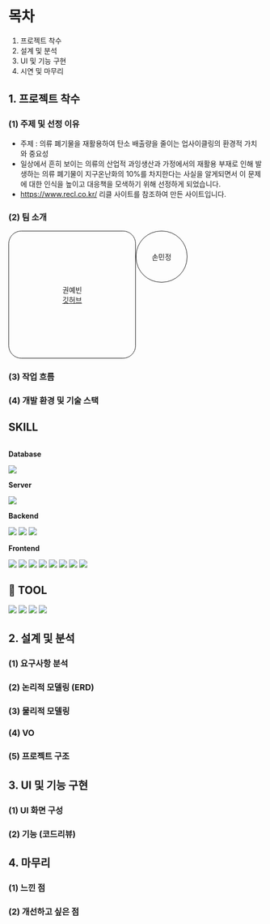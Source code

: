 # 목차
1. 프로젝트 착수
2. 설계 및 분석
3. UI 및 기능 구현
4. 시연 및 마무리

## 1. 프로젝트 착수
### (1) 주제 및 선정 이유
- 주제 : 의류 폐기물을 재활용하여 탄소 배출량을 줄이는 업사이클링의 환경적 가치와 중요성
- 일상에서 흔히 보이는 의류의 산업적 과잉생산과 가정에서의 재활용 부재로 인해 발생하는 의류 폐기물이 지구온난화의 10%를 차지한다는 사실을 알게되면서 이 문제에 대한 인식을 높이고 대응책을 모색하기 위해 선정하게 되었습니다.
- https://www.recl.co.kr/ 리클 사이트를 참조하여 만든 사이트입니다.


### (2) 팀 소개

<div style="display:flex; flex-direction:row;">
<div style="border:1px solid; border-radius:10%; width:250px; height: 250px; display:flex; flex-direction:column; align-items: center; justify-content:center;">
    <div>
    권예빈
    </div>
    <div>
        <a href="https://github.com/gwon428">깃허브</a>
    </div>
</div>

<div style="border:1px solid; border-radius:50px; width:100px; height: 100px; display:flex; align-items: center; justify-content:center;">
손민정
</div>

</div>

### (3) 작업 흐름


### (4) 개발 환경 및 기술 스택
##  SKILL
<div style="display:flex; flex-direction:column; align-items:flex-start;">
    <!-- Database -->
    <p><strong>Database</strong></p>
    <div>
        <img src="https://img.shields.io/badge/MySQL-4479A1?style=for-the-badge&logo=MySQL&logoColor=white">
    </div>
    <!-- Server -->
    <p><strong>Server</strong></p>
    <div>
        <img src="https://img.shields.io/badge/apachetomcat-F8DC75?style=for-the-badge&logo=apachetomcat&logoColor=white">
    </div>
     <!-- Backend -->
    <p><strong>Backend</strong></p>
    <div>
        <img src="https://img.shields.io/badge/java-1FDA11?style=for-the-badge&logo=java&logoColor=white">
        <img src="https://img.shields.io/badge/Spring-6DB33F?style=for-the-badge&logo=Spring&logoColor=white">
        <img src="https://img.shields.io/badge/MyBatis-F80000?style=for-the-badge&logo=MyBatis&logoColor=white">
    </div>
    <!-- Frontend -->
    <p><strong>Frontend</strong></p>
    <div>
        <img src="https://img.shields.io/badge/json-000000?style=for-the-badge&logo=json&logoColor=white">
        <img src="https://img.shields.io/badge/HTML5-E34F26?style=for-the-badge&logo=HTML5&logoColor=white">
        <img src="https://img.shields.io/badge/CSS3-1572B6?style=for-the-badge&logo=CSS3&logoColor=white">
        <img src="https://img.shields.io/badge/JavaScript-F7DF1E?style=for-the-badge&logo=JavaScript&logoColor=white">
        <img src="https://img.shields.io/badge/jQuery-0769AD?style=for-the-badge&logo=jQuery&logoColor=white">
        <img src="https://img.shields.io/badge/Jsp-e76f00?style=for-the-badge&logo=Jsp&logoColor=white">
        <img src="https://img.shields.io/badge/Ajax-FF007F?style=for-the-badge&logo=Ajax&logoColor=white">
        <img src="https://img.shields.io/badge/fontawesome-339AF0?style=for-the-badge&logo=fontawesome&logoColor=white">
    </div>
</div>

##  🔨 TOOL
<div style="display:flex; flex-direction:column; align-items:flex-start;">
    <div>
        <img src="https://img.shields.io/badge/visualstudiocode-007ACC?style=for-the-badge&logo=visualstudiocode&logoColor=white">
        <img src="https://img.shields.io/badge/intellijidea-000000?style=for-the-badge&logo=intellijidea&logoColor=white">
        <img src="https://img.shields.io/badge/github-181717?style=for-the-badge&logo=github&logoColor=white">
        <img src="https://img.shields.io/badge/notion-000000?style=for-the-badge&logo=notion&logoColor=white">
    </div>
</div>


## 2. 설계 및 분석

### (1) 요구사항 분석
### (2) 논리적 모델링 (ERD)

### (3) 물리적 모델링 
### (4) VO
### (5) 프로젝트 구조

## 3. UI 및 기능 구현

### (1) UI 화면 구성
### (2) 기능 (코드리뷰)

## 4. 마무리

### (1) 느낀 점
### (2) 개선하고 싶은 점